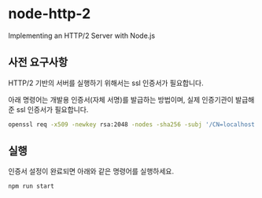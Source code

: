 # node-http-2

Implementing an HTTP/2 Server with Node.js

## 사전 요구사항

HTTP/2 기반의 서버를 실행하기 위해서는 ssl 인증서가 필요합니다.

아래 명령어는 개발용 인증서(자체 서명)를 발급하는 방법이며, 실제 인증기관이 발급해준 ssl 인증서가 필요합니다.

```sh
openssl req -x509 -newkey rsa:2048 -nodes -sha256 -subj '/CN=localhost' -keyout ./src/privkey.pem -out ./src/cert.pem
```

## 실행

인증서 설정이 완료되면 아래와 같은 명령어를 실행하세요.

```sh
npm run start
```
